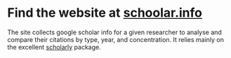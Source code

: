 # Find the website at [schoolar.info](schoolar.info)

The site collects google scholar info for a given researcher to analyse and compare their citations by type, year, and concentration. It relies mainly on the excellent [scholarly](https://github.com/scholarly-python-package/scholarly) package.
